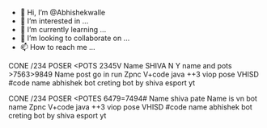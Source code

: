 - 👋 Hi, I’m @Abhishekwalle
- 👀 I’m interested in ...
- 🌱 I’m currently learning ...
- 💞️ I’m looking to collaborate on ...
- 📫 How to reach me ...

<!---
Abhishekwalle/Abhishekwalle is a ✨ special ✨ repository because its `README.md` (this file) appears on your GitHub profile.
You can click the Preview link to take a look at your changes.
--->
CONE /234 POSER <POTS 2345V
Name SHIVA N Y  name and pots >7563>9849
Name post go in run 
Zpnc V+code java ++3 viop pose 
VHISD #code name abhishek bot creting bot by shiva esport yt 

CONE /234 POSER <POTES 6479=7494#
Name shiva pate 
Name is vn bot name 
Zpnc V+code java ++3 viop pose 
VHISD #code name abhishek bot creting bot by shiva esport yt 


